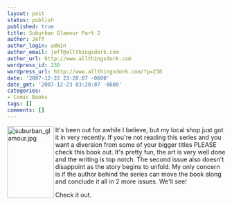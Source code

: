 ```yaml
---
layout: post
status: publish
published: true
title: Suburban Glamour Part 2
author: Jeff
author_login: admin
author_email: jeff@allthingsdork.com
author_url: http://www.allthingsdork.com
wordpress_id: 230
wordpress_url: http://www.allthingsdork.com/?p=230
date: '2007-12-22 23:28:07 -0600'
date_gmt: '2007-12-23 03:28:07 -0600'
categories:
- Comic Books
tags: []
comments: []
---
```

<p><img src="http://www.allthingsdork.com/wp-content/uploads/2007/12/suburban-glamour.jpg" alt="suburban_glamour.jpg" border="0" width="108" height="166" align="left" />It's been out for awhile I believe, but my local shop just got it in very recently. If you're not reading this series and you want a diversion from some of your bigger titles PLEASE check this book out. It's pretty fun, the art is very well done and the writing is top notch. The second issue also doesn't disappoint as the story begins to unfold. My only concern is if the author behind the series can move the book along and conclude it all in 2 more issues. We'll see!</p>
<p>Check it out.</p>
